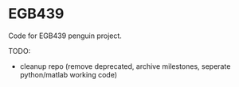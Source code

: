 # EGB439

Code for EGB439 penguin project.

TODO: 
* cleanup repo (remove deprecated, archive milestones, seperate python/matlab working code)
